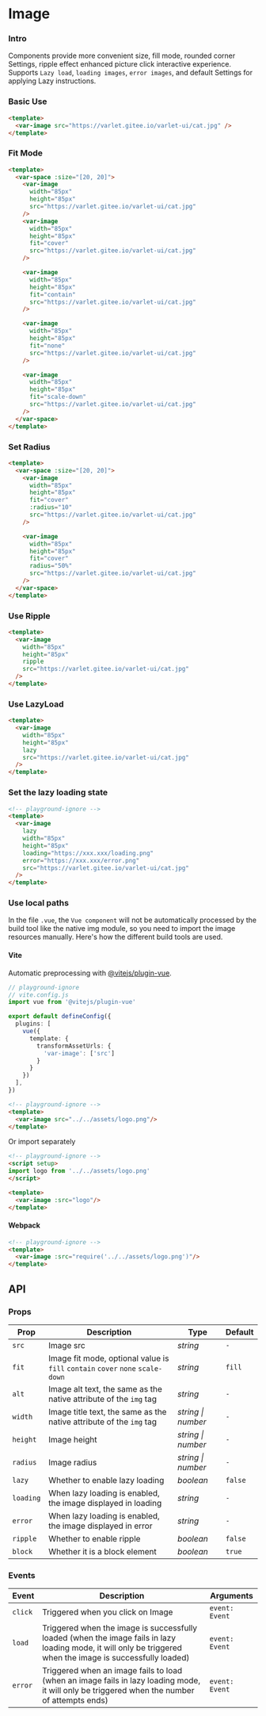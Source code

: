 # Image

### Intro

Components provide more convenient size, fill mode, rounded corner Settings,
ripple effect enhanced picture click interactive experience.
Supports `Lazy load`, `loading images`, `error images`, and default Settings for applying Lazy instructions.

### Basic Use

```html
<template>
  <var-image src="https://varlet.gitee.io/varlet-ui/cat.jpg" />
</template>
```

### Fit Mode

```html
<template>
  <var-space :size="[20, 20]">
    <var-image
      width="85px"
      height="85px"
      src="https://varlet.gitee.io/varlet-ui/cat.jpg"
    />
    <var-image 
      width="85px" 
      height="85px"
      fit="cover" 
      src="https://varlet.gitee.io/varlet-ui/cat.jpg" 
    />

    <var-image 
      width="85px"
      height="85px" 
      fit="contain"
      src="https://varlet.gitee.io/varlet-ui/cat.jpg" 
    />

    <var-image 
      width="85px"
      height="85px"
      fit="none"
      src="https://varlet.gitee.io/varlet-ui/cat.jpg"
    />

    <var-image 
      width="85px"
      height="85px" 
      fit="scale-down"
      src="https://varlet.gitee.io/varlet-ui/cat.jpg" 
    />
  </var-space>
</template>
```

### Set Radius

```html
<template>
  <var-space :size="[20, 20]">
    <var-image
      width="85px"
      height="85px"
      fit="cover"
      :radius="10"
      src="https://varlet.gitee.io/varlet-ui/cat.jpg"
    />

    <var-image
      width="85px"
      height="85px"
      fit="cover"
      radius="50%"
      src="https://varlet.gitee.io/varlet-ui/cat.jpg"
    />
  </var-space>
</template>
```

### Use Ripple

```html
<template>
  <var-image
    width="85px"
    height="85px"
    ripple
    src="https://varlet.gitee.io/varlet-ui/cat.jpg"
  />
</template>
```

### Use LazyLoad

```html
<template>
  <var-image
    width="85px"
    height="85px"
    lazy
    src="https://varlet.gitee.io/varlet-ui/cat.jpg"
  />
</template>
```

### Set the lazy loading state

```html
<!-- playground-ignore -->
<template>
  <var-image 
    lazy
    width="85px" 
    height="85px"
    loading="https://xxx.xxx/loading.png"
    error="https://xxx.xxx/error.png"
    src="https://varlet.gitee.io/varlet-ui/cat.jpg"
  />
</template>
```

### Use local paths

In the file `.vue`,
the `Vue component` will not be automatically processed by the build tool like the native img module,
so you need to import the image resources manually.
Here's how the different build tools are used.

#### Vite

Automatic preprocessing with [@vitejs/plugin-vue](https://github.com/vitejs/vite/tree/main/packages/plugin-vue#asset-url-handling).

```ts
// playground-ignore
// vite.config.js
import vue from '@vitejs/plugin-vue'

export default defineConfig({
  plugins: [
    vue({
      template: {
        transformAssetUrls: {
          'var-image': ['src']
        }
      }
    })
  ],
})
```

```html
<!-- playground-ignore -->
<template>
  <var-image src="../../assets/logo.png"/>
</template>
```

Or import separately

```html
<!-- playground-ignore -->
<script setup>
import logo from '../../assets/logo.png'
</script>

<template>
  <var-image :src="logo"/>
</template>
```

#### Webpack

```html
<!-- playground-ignore -->
<template>
  <var-image :src="require('../../assets/logo.png')"/>
</template>
```

## API

### Props

| Prop | Description                                                                    | Type | Default |
| --- |--------------------------------------------------------------------------------| --- | --- |
| `src` | Image src                                                                      | _string_ | `-` |
| `fit` | Image fit mode, optional value is `fill` `contain` `cover` `none` `scale-down` | _string_ | `fill` |
| `alt` | Image alt text, the same as the native attribute of the `img` tag              | _string_ | `-` |
| `width` | Image title text, the same as the native attribute of the `img` tag            | _string \| number_ | `-` |
| `height` | Image height                                                                   | _string \| number_ | `-` |
| `radius` | Image radius                                                                   | _string \| number_ | `-` |
| `lazy` | Whether to enable lazy loading                                                 | _boolean_ | `false` |
| `loading` | When lazy loading is enabled, the image displayed in loading                   | _string_ | `-` |
| `error` | When lazy loading is enabled, the image displayed in error                     | _string_ | `-` |
| `ripple` | Whether to enable ripple                                                       | _boolean_ | `false` |
| `block` | Whether it is a block element                                                  | _boolean_ | `true` |

### Events

| Event | Description | Arguments |
| --- | --- | --- |
| `click` | Triggered when you click on Image | `event: Event` |
| `load` | Triggered when the image is successfully loaded (when the image fails in lazy loading mode, it will only be triggered when the image is successfully loaded) | `event: Event` |
| `error` | Triggered when an image fails to load (when an image fails in lazy loading mode, it will only be triggered when the number of attempts ends) | `event: Event` |
